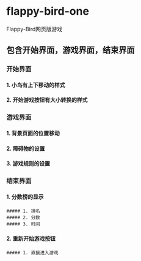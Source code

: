 # flappy-bird-one
 Flappy-Bird网页版游戏
## 包含开始界面，游戏界面，结束界面
### 开始界面
  #### 1. 小鸟有上下移动的样式
  #### 2. 开始游戏按钮有大小转换的样式
### 游戏界面
  #### 1. 背景页面的位置移动
  #### 2. 障碍物的设置
  #### 3. 游戏规则的设置
### 结束界面
  #### 1. 分数榜的显示 
    ##### 1. 排名
    ##### 2. 分数
    ##### 3. 时间
  #### 2. 重新开始游戏按钮 
    ##### 1. 直接进入游戏
